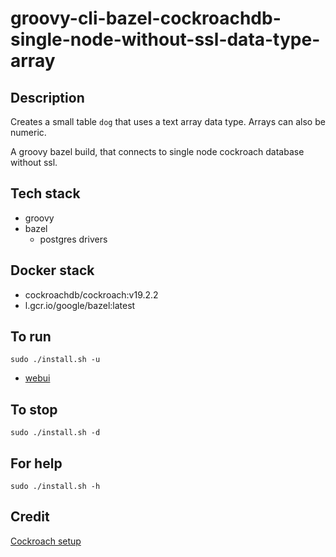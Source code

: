 # groovy-cli-bazel-cockroachdb-single-node-without-ssl-data-type-array

## Description
Creates a small table `dog` that uses
a text array data type. Arrays can also be
numeric.

A groovy bazel build, that connects to single node
cockroach database without ssl.

## Tech stack
- groovy
- bazel
  - postgres drivers

## Docker stack
- cockroachdb/cockroach:v19.2.2
- l.gcr.io/google/bazel:latest

## To run
`sudo ./install.sh -u`
- [webui](http://localhost:8080)

## To stop
`sudo ./install.sh -d`

## For help
`sudo ./install.sh -h`

## Credit
[Cockroach setup](https://github.com/s0rg/cockroach-compose)
